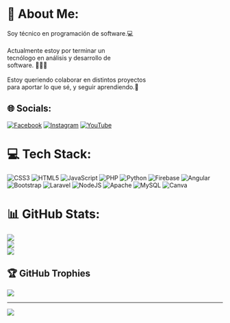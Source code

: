 # 💫 About Me:
Soy técnico en programación de software.💻 <br><br>Actualmente estoy por terminar un <br>tecnólogo en análisis y desarrollo de<br>software. 📙📘📒<br><br>Estoy queriendo colaborar en distintos proyectos <br>para aportar lo que sé, y seguir aprendiendo.🤝<br>


## 🌐 Socials:
[![Facebook](img.shields.io/badge/Facebook-%231877F2.svg?logo=Facebook&logoColor=white)](https://facebook.com/https://www.facebook.com/profile.php?id=100047685077888&mibextid=ZbWKwL) [![Instagram](img.shields.io/badge/Instagram-%23E4405F.svg?logo=Instagram&logoColor=white)](https://instagram.com/https://instagram.com/leonardo_pinto04?igshid=ZDdkNTZiNTM=) [![YouTube](img.shields.io/badge/YouTube-%23FF0000.svg?logo=YouTube&logoColor=white)](https://youtube.com/@https://youtube.com/@raptorcode4451) 

# 💻 Tech Stack:
![CSS3](https://img.shields.io/badge/css3-%231572B6.svg?style=for-the-badge&logo=css3&logoColor=white) ![HTML5](https://img.shields.io/badge/html5-%23E34F26.svg?style=for-the-badge&logo=html5&logoColor=white) ![JavaScript](https://img.shields.io/badge/javascript-%23323330.svg?style=for-the-badge&logo=javascript&logoColor=%23F7DF1E) ![PHP](https://img.shields.io/badge/php-%23777BB4.svg?style=for-the-badge&logo=php&logoColor=white) ![Python](https://img.shields.io/badge/python-3670A0?style=for-the-badge&logo=python&logoColor=ffdd54) ![Firebase](https://img.shields.io/badge/firebase-%23039BE5.svg?style=for-the-badge&logo=firebase) ![Angular](https://img.shields.io/badge/angular-%23DD0031.svg?style=for-the-badge&logo=angular&logoColor=white) ![Bootstrap](https://img.shields.io/badge/bootstrap-%23563D7C.svg?style=for-the-badge&logo=bootstrap&logoColor=white) ![Laravel](https://img.shields.io/badge/laravel-%23FF2D20.svg?style=for-the-badge&logo=laravel&logoColor=white) ![NodeJS](https://img.shields.io/badge/node.js-6DA55F?style=for-the-badge&logo=node.js&logoColor=white) ![Apache](https://img.shields.io/badge/apache-%23D42029.svg?style=for-the-badge&logo=apache&logoColor=white) ![MySQL](https://img.shields.io/badge/mysql-%2300f.svg?style=for-the-badge&logo=mysql&logoColor=white) ![Canva](https://img.shields.io/badge/Canva-%2300C4CC.svg?style=for-the-badge&logo=Canva&logoColor=white)
# 📊 GitHub Stats:
![](https://github-readme-stats.vercel.app/api?username=leofadev&theme=dark&hide_border=false&include_all_commits=false&count_private=false)<br/>
![](https://github-readme-streak-stats.herokuapp.com/?user=leofadev&theme=dark&hide_border=false)<br/>
![](https://github-readme-stats.vercel.app/api/top-langs/?username=leofadev&theme=dark&hide_border=false&include_all_commits=false&count_private=false&layout=compact)

## 🏆 GitHub Trophies
![](https://github-profile-trophy.vercel.app/?username=leofadev&theme=radical&no-frame=false&no-bg=false&margin-w=4)

---
[![](https://visitcount.itsvg.in/api?id=leofadev&icon=2&color=3)](https://visitcount.itsvg.in)

<!-- Proudly created with GPRM ( https://gprm.itsvg.in ) -->
